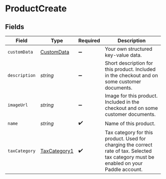 # ProductCreate


## Fields

| Field                                                                                                                                   | Type                                                                                                                                    | Required                                                                                                                                | Description                                                                                                                             |
| --------------------------------------------------------------------------------------------------------------------------------------- | --------------------------------------------------------------------------------------------------------------------------------------- | --------------------------------------------------------------------------------------------------------------------------------------- | --------------------------------------------------------------------------------------------------------------------------------------- |
| `customData`                                                                                                                            | [CustomData](../../models/shared/customdata.md)                                                                                         | :heavy_minus_sign:                                                                                                                      | Your own structured key-value data.                                                                                                     |
| `description`                                                                                                                           | *string*                                                                                                                                | :heavy_minus_sign:                                                                                                                      | Short description for this product. Included in the checkout and on some customer documents.                                            |
| `imageUrl`                                                                                                                              | *string*                                                                                                                                | :heavy_minus_sign:                                                                                                                      | Image for this product. Included in the checkout and on some customer documents.                                                        |
| `name`                                                                                                                                  | *string*                                                                                                                                | :heavy_check_mark:                                                                                                                      | Name of this product.                                                                                                                   |
| `taxCategory`                                                                                                                           | [TaxCategory1](../../models/shared/taxcategory1.md)                                                                                     | :heavy_check_mark:                                                                                                                      | Tax category for this product. Used for charging the correct rate of tax. Selected tax category must be enabled on your Paddle account. |